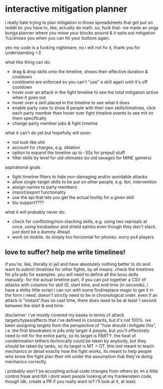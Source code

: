 # interactive mitigation planner
i really hate trying to plan mitigation in those spreadsheets that get put on reddit bc you have to, like, actually do math. so, fuck that- ive made an unga bunga planner where you move your blocks around & it spits out mitigation %s/shows you when you can hit your buttons again.

yes my code is a fucking nightmare, no i will not fix it, thank you for understanding <3

what this thing can do:
- drag & drop skills onto the timeline, shows their effective duration & cooldown
- cooldowns are enforced so you can't "use" a skill again until it's off cooldown
- hover over an attack in the fight timeline to see the total mitigation active when it goes out
- hover over a skill placed in the timeline to see what it does
- enable party view to show 8 people with their own skills/timelines, click each party member then hover over fight timeline events to see mit on them specifically
- change party member jobs & fight timeline


what it can't do yet but hopefully will soon:
- not look like shit
- account for charges, e.g. oblation
- option to expand the timeline up to -30s for prepull stuff
- filter skills by level for old ultimates (or old savages for MINE gamers)


aspirational goals
- fight timeline filters to hide non-damaging and/or avoidable attacks
- allow single-target skills to be put on other people, e.g. tbn, intervention
- assign names to party members
- import/export functionality
- use the api that lets you get the actual tooltip for a given skill
- blu support????


what it will probably never do:
- check for conflicting/non-stacking skills, e.g. using two reprisals at once, using troubadour and shield samba even though they don't stack. just dont be a dummy 4head
- work on mobile. its simply too horizontal for phones. sorry ps4 players

## love to suffer? help me write timelines!
if you're, like, literally in jail and have absolutely nothing better to do and want to submit timelines for other fights, by all means. check the timelines for p1s-p4s for examples. you will need to define all the boss skills manually- for the actual timeline part, if you can put together a CSV of attacks with columns for skill ID, start time, and end time (in seconds), i have a shitty little script i can run with some find/replace magic to get it in the form i need. doesn't strictly need to be in chronological order. even if an attack is "instant"/has no cast time, there does need to be at least 1 second between the start & end time.

disclaimer: i've *mostly* covered my bases in terms of attack targets/types/effects that i've defined in constants, but it's not 100%. ive been assigning targets from the perspective of "how should i mitigate this", i.e. the first bloodrakes in p4s only target 4 people, but you'll effectively need to mit for the entire party, so its target is PARTY. the heat of condemnation tethers technically *could* be taken by anybody, but they *should* be taken by tanks, so its target is MT + OT. this isnt meant to teach mechanics or detail exactly how the fight works, its meant to help people who know the fight plan their mit under the assumption that they're doing mechanics correctly.

i probably won't be accepting actual code changes from others bc im a little control freak and tbh i dont want people looking at my frankenstein code, though idk, create a PR if you really want to? i'll look at it, at least.
